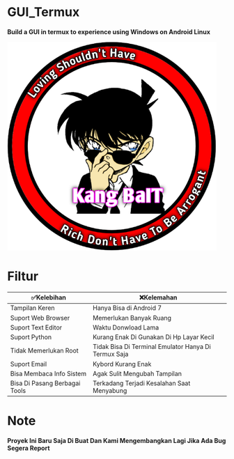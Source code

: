 # GUI_Termux
<h4>Build a GUI in termux to experience using Windows on Android Linux














![GitHub Logo](/docs/20210322_094134.png)




# Filtur



 ✅Kelebihan  | ❌Kelemahan 
----------- | -----------
Tampilan Keren | Hanya Bisa di Android 7 
Suport Web Browser | Memerlukan Banyak Ruang
Suport Text Editor | Waktu Donwload Lama
Suport Python | Kurang Enak Di Gunakan Di Hp Layar Kecil
Tidak Memerlukan Root | Tidak Bisa Di Terminal Emulator Hanya Di Termux Saja
Suport Email | Kybord Kurang Enak
Bisa Membaca Info Sistem | Agak Sulit Mengubah Tampilan
Bisa Di Pasang Berbagai Tools | Terkadang Terjadi Kesalahan Saat Menyabung


# Note

<h4>Proyek Ini Baru Saja Di Buat Dan Kami Mengembangkan Lagi Jika Ada Bug Segera Report




